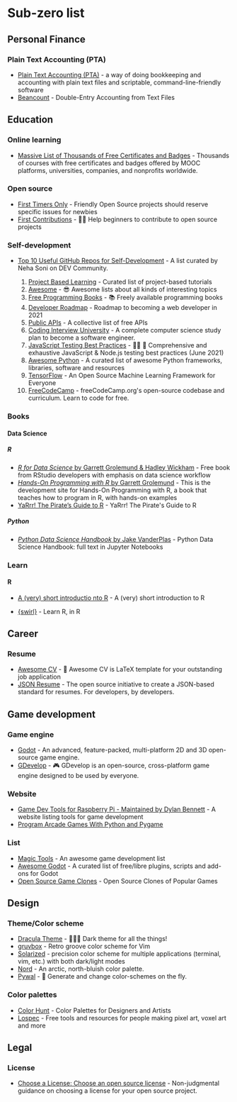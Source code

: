 # Sub-zero list

## Personal Finance

### Plain Text Accounting (PTA)

- [Plain Text Accounting (PTA)](https://plaintextaccounting.org/) - a way of doing bookkeeping and accounting with plain text files and scriptable, command-line-friendly software
- [Beancount](https://beancount.github.io/) - Double-Entry Accounting from Text Files

## Education

### Online learning

- [Massive List of Thousands of Free Certificates and Badges](https://www.classcentral.com/report/free-certificates/) - Thousands of courses with free certificates and badges offered by MOOC platforms, universities, companies, and nonprofits worldwide.

### Open source

- [First Timers Only](https://www.firsttimersonly.com/) - Friendly Open Source projects should reserve specific issues for newbies
- [First Contributions](https://github.com/firstcontributions/first-contributions) - 🚀✨ Help beginners to contribute to open source projects

### Self-development

- [Top 10 Useful GitHub Repos for Self-Development](https://dev.to/nehasoni__/top-10-useful-github-repos-for-self-development-25c0) - A list curated by Neha Soni on DEV Community.

    1. [Project Based Learning](https://github.com/tuvtran/project-based-learning) - Curated list of project-based tutorials
    2. [Awesome](https://github.com/sindresorhus/awesome) - 😎 Awesome lists about all kinds of interesting topics
    3. [Free Programming Books](https://github.com/EbookFoundation/free-programming-books) - 📚 Freely available programming books
    4. [Developer Roadmap](https://github.com/kamranahmedse/developer-roadmap) - Roadmap to becoming a web developer in 2021
    5. [Public APIs](https://github.com/public-apis/public-apis) - A collective list of free APIs
    6. [Coding Interview University](https://github.com/jwasham/coding-interview-university) - A complete computer science study plan to become a software engineer.
    7. [JavaScript Testing Best Practices](https://github.com/goldbergyoni/javascript-testing-best-practices) - 📗🌐 🚢 Comprehensive and exhaustive JavaScript & Node.js testing best practices (June 2021)
    8. [Awesome Python](https://github.com/vinta/awesome-python) - A curated list of awesome Python frameworks, libraries, software and resources
    9. [TensorFlow](https://github.com/tensorflow/tensorflow) - An Open Source Machine Learning Framework for Everyone
    10. [FreeCodeCamp](https://github.com/freeCodeCamp/freeCodeCamp) - freeCodeCamp.org's open-source codebase and curriculum. Learn to code for free.

### Books

#### Data Science

##### R
- [_R for Data Science_ by Garrett Grolemund & Hadley Wickham](https://r4ds.had.co.nz/index.html) - Free book from RStudio developers with emphasis on data science workflow
- [_Hands-On Programming with R_ by Garrett Grolemund](https://rstudio-education.github.io/hopr/) - This is the development site for Hands-On Programming with R, a book that teaches how to program in R, with hands-on examples
- [YaRrr! The Pirate’s Guide to R](https://bookdown.org/ndphillips/YaRrr/) - YaRrr! The Pirate's Guide to R

##### Python
- [_Python Data Science Handbook_ by Jake VanderPlas](https://jakevdp.github.io/PythonDataScienceHandbook/) - Python Data Science Handbook: full text in Jupyter Notebooks

### Learn 

#### R

- [A (very) short introductio nto R](https://github.com/ClaudiaBrauer/A-very-short-introduction-to-R) - A (very) short introduction to R

- [{swirl}](https://swirlstats.com/) - Learn R, in R

## Career

### Resume

- [Awesome CV](https://github.com/posquit0/Awesome-CV) - 📄 Awesome CV is LaTeX template for your outstanding job application
- [JSON Resume](https://jsonresume.org/) - The open source initiative to create a JSON-based standard for resumes. For developers, by developers.

## Game development

### Game engine

- [Godot](https://godotengine.org/) - An advanced, feature-packed, multi-platform 2D and 3D open-source game engine.
- [GDevelop](https://gdevelop.io/) - 🎮 GDevelop is an open-source, cross-platform game engine designed to be used by everyone.

### Website

- [Game Dev Tools for Raspberry Pi - Maintained by Dylan Bennett](https://pigame.dev/) - A website listing tools for game development
- [Program Arcade Games With Python and Pygame](http://programarcadegames.com/)

### List

- [Magic Tools](https://github.com/ellisonleao/magictools#readme) - An awesome game development list
- [Awesome Godot](https://github.com/Calinou/awesome-godot) - A curated list of free/libre plugins, scripts and add-ons for Godot
- [Open Source Game Clones](https://osgameclones.com/) - Open Source Clones of Popular Games

## Design

### Theme/Color scheme

- [Dracula Theme](https://draculatheme.com/) - 🧛🏻‍♂️ Dark theme for all the things!
- [gruvbox](https://github.com/morhetz/gruvbox) - Retro groove color scheme for Vim
- [Solarized](https://ethanschoonover.com/solarized/) - precision color scheme for multiple applications (terminal, vim, etc.) with both dark/light modes
- [Nord](https://www.nordtheme.com/) - An arctic, north-bluish color palette.
- [Pywal](https://github.com/dylanaraps/pywal) - 🎨 Generate and change color-schemes on the fly.

### Color palettes

- [Color Hunt](https://colorhunt.co/) - Color Palettes for Designers and Artists
- [Lospec](https://lospec.com/) - Free tools and resources for people making pixel art, voxel art and more

## Legal

### License

- [Choose a License: Choose an open source license](https://choosealicense.com/) - Non-judgmental guidance on choosing a license for your open source project.
